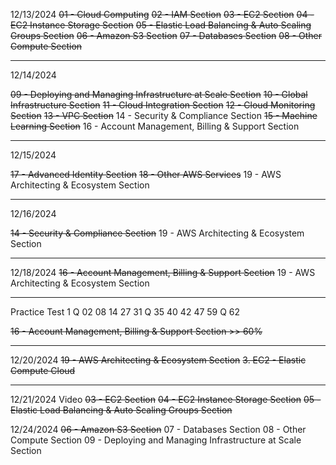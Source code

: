 12/13/2024
~~01 - Cloud Computing~~
~~02 - IAM Section~~
~~03 - EC2 Section~~
~~04 - EC2 Instance Storage Section~~
~~05 - Elastic Load Balancing & Auto Scaling Groups Section~~
~~06 - Amazon S3 Section~~
~~07 - Databases Section~~
~~08 - Other Compute Section~~

---

12/14/2024

~~09 - Deploying and Managing Infrastructure at Scale Section~~
~~10 - Global Infrastructure Section~~
~~11 - Cloud Integration Section~~
~~12 - Cloud Monitoring Section~~
~~13 - VPC Section~~
14 - Security & Compliance Section
~~15 - Machine Learning Section~~
16 - Account Management, Billing & Support Section

---

12/15/2024

~~17 - Advanced Identity Section~~
~~18 - Other AWS Services~~
19 - AWS Architecting & Ecosystem Section

---

12/16/2024

~~14 - Security & Compliance Section~~
19 - AWS Architecting & Ecosystem Section

---

12/18/2024
~~16 - Account Management, Billing & Support Section~~
19 - AWS Architecting & Ecosystem Section

---

Practice Test 1
Q 02 08 14 27 31
Q 35 40 42 47 59
Q 62

~~16 - Account Management, Billing & Support Section >> 60%~~

---

12/20/2024
~~19 - AWS Architecting & Ecosystem Section~~
~~3. EC2 - Elastic Compute Cloud~~

---

12/21/2024
Video
~~03 - EC2 Section~~
~~04 - EC2 Instance Storage Section~~
~~05 - Elastic Load Balancing & Auto Scaling Groups Section~~

12/24/2024
~~06 - Amazon S3 Section~~
07 - Databases Section
08 - Other Compute Section
09 - Deploying and Managing Infrastructure at Scale Section